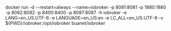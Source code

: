docker run -d --restart=always --name=iobroker -p 8081:8081 -p 1880:1880 -p 8082:8082 -p 8400:8400 -p 8087:8087 -h iobroker -e LANG=en_US.UTF-8 -e LANGUAGE=en_US:en -e LC_ALL=en_US.UTF-8 -v ${PWD}/iobroker:/opt/iobroker buanet/iobroker
